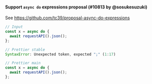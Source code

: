 #### Support `async do` expressions proposal (#10813 by @sosukesuzuki)

See https://github.com/tc39/proposal-async-do-expressions

<!-- prettier-ignore -->
```js
// Input
const x = async do {
  await requestAPI().json();
};

// Prettier stable
SyntaxError: Unexpected token, expected ";" (1:17)

// Prettier main
const x = async do {
  await requestAPI().json();
};
```
